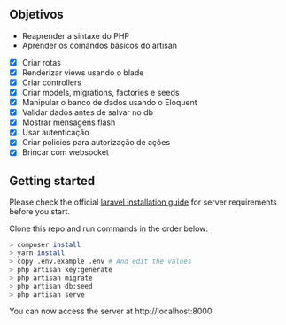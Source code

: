 ## Objetivos

- Reaprender a sintaxe do PHP
- Aprender os comandos básicos do artisan
- [x] Criar rotas
- [x] Renderizar views usando o blade
- [x] Criar controllers
- [x] Criar models, migrations, factories e seeds
- [x] Manipular o banco de dados usando o Eloquent
- [x] Validar dados antes de salvar no db
- [x] Mostrar mensagens flash
- [x] Usar autenticação
- [x] Criar policies para autorização de ações
- [x] Brincar com websocket

## Getting started

Please check the official [laravel installation guide](https://laravel.com/docs/5.4/installation#installation) for server requirements before you start.

Clone this repo and run commands in the order below:

```bash
> composer install
> yarn install
> copy .env.example .env # And edit the values
> php artisan key:generate
> php artisan migrate
> php artisan db:seed
> php artisan serve
```

You can now access the server at http://localhost:8000
